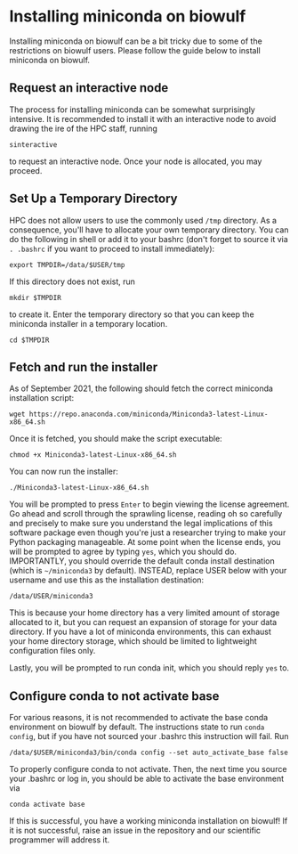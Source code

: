 # Installing miniconda on biowulf

Installing miniconda on biowulf can be a bit tricky due to some of the
restrictions on biowulf users.
Please follow the guide below to install miniconda on biowulf.

## Request an interactive node
The process for installing miniconda can be somewhat surprisingly
intensive.
It is recommended to install it with an interactive node to avoid drawing
the ire of the HPC staff, running
```
sinteractive
```
to request an interactive node.
Once your node is allocated, you may proceed.

## Set Up a Temporary Directory
HPC does not allow users to use the commonly used `/tmp` directory.
As a consequence, you'll have to allocate your own temporary directory.
You can do the following in shell or add it to your bashrc
(don't forget to source it via `. .bashrc` if you want to proceed to
install immediately):
```
export TMPDIR=/data/$USER/tmp
```
If this directory does not exist, run
```
mkdir $TMPDIR
```
to create it.
Enter the temporary directory so that you can keep the miniconda installer
in a temporary location.
```
cd $TMPDIR
```

## Fetch and run the installer
As of September 2021, the following should fetch the correct miniconda
installation script:
```
wget https://repo.anaconda.com/miniconda/Miniconda3-latest-Linux-x86_64.sh
```
Once it is fetched, you should make the script executable:
```
chmod +x Miniconda3-latest-Linux-x86_64.sh
```
You can now run the installer:
```
./Miniconda3-latest-Linux-x86_64.sh
```

You will be prompted to press `Enter` to begin viewing the license
agreement.
Go ahead and scroll through the sprawling license, reading oh so carefully
and precisely to make sure you understand the legal implications of this
software package even though you're just a researcher trying to make
your Python packaging manageable.
At some point when the license ends, you will be prompted to agree by
typing `yes`, which you should do.
IMPORTANTLY, you should override the default conda install destination
(which is `~/miniconda3` by default).
INSTEAD, replace USER below with your username and use this as the
installation destination:
```
/data/USER/miniconda3
```
This is because your home directory has a very limited amount of storage
allocated to it, but you can request an expansion of storage for your data
directory.
If you have a lot of miniconda environments, this can exhaust your home
directory storage, which should be limited to lightweight configuration
files only.

Lastly, you will be prompted to run conda init, which you should reply
`yes` to.

## Configure conda to not activate base
For various reasons, it is not recommended to activate the base conda
environment on biowulf by default.
The instructions state to run `conda config`, but if you have not sourced
your .bashrc this instruction will fail.
Run
```
/data/$USER/miniconda3/bin/conda config --set auto_activate_base false
```
To properly configure conda to not activate.
Then, the next time you source your .bashrc or log in, you should be able
to activate the base environment via
```
conda activate base
```
If this is successful, you have a working miniconda installation on
biowulf!
If it is not successful, raise an issue in the repository and our scientific programmer will
address it.
